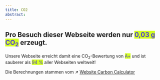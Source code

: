```yaml
---
title: CO2
abstract:
---
```


<script>
    import Div from '$lib/components/Div.svelte';
</script>

## Pro Besuch dieser Webseite werden nur <mark style="background-color: #d2ff20; color: #4f40ce;">0,03 g CO<sub>2</sub></mark> erzeugt.

Unsere Webseite erreicht damit eine CO<sub>2</sub>-Bewertung von <mark style="background-color: #d2ff20; color: #4f40ce;">A+</mark> und ist sauberer als <mark style="background-color: #d2ff20; color: #4f40ce;">94 %</mark> aller Webseiten weltweit!

Die Berechnungen stammen vom ↗ [Website Carbon Calculator](https://www.websitecarbon.com/)

<!-- <Div id="wcb" class="carbonbadge"></Div> -->
<!-- <script src="https://unpkg.com/website-carbon-badges@1.1.3/b.min.js" defer></script> -->
